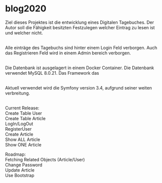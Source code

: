 blog2020
========

Ziel dieses Projektes ist die entwicklung eines Digitalen Tagebuches.
Der Autor soll die Fähigkeit besitzten Festzulegen welcher Eintrag zu lesen ist und welcher nicht.</br></br>

Alle einträge des Tagebuchs sind hinter einem Login Feld verborgen.
Auch das Registrieren Feld wird in einem Admin bereich verborgen. </br></br>

Die Datenbank ist ausgelagert in einem Docker Container.
Die Datenbank verwendet MySQL 8.0.21. Das Framework das </br></br>

Aktuell verwendet wird die Symfony version 3.4, aufgrund seiner weiten verbreitung.</br></br>

Current Release:</br>
Create Table User</br>
Create Table Article</br>
LogIn/LogOut</br>
RegisterUser</br>
Create Article</br>
Show ALL Article</br>
Show ONE Article</br>

Roadmap:</br>
Fetching Related Objects (Article/User)</br>
Change Password</br>
Update Article</br>
Use Bootstrap</br>
